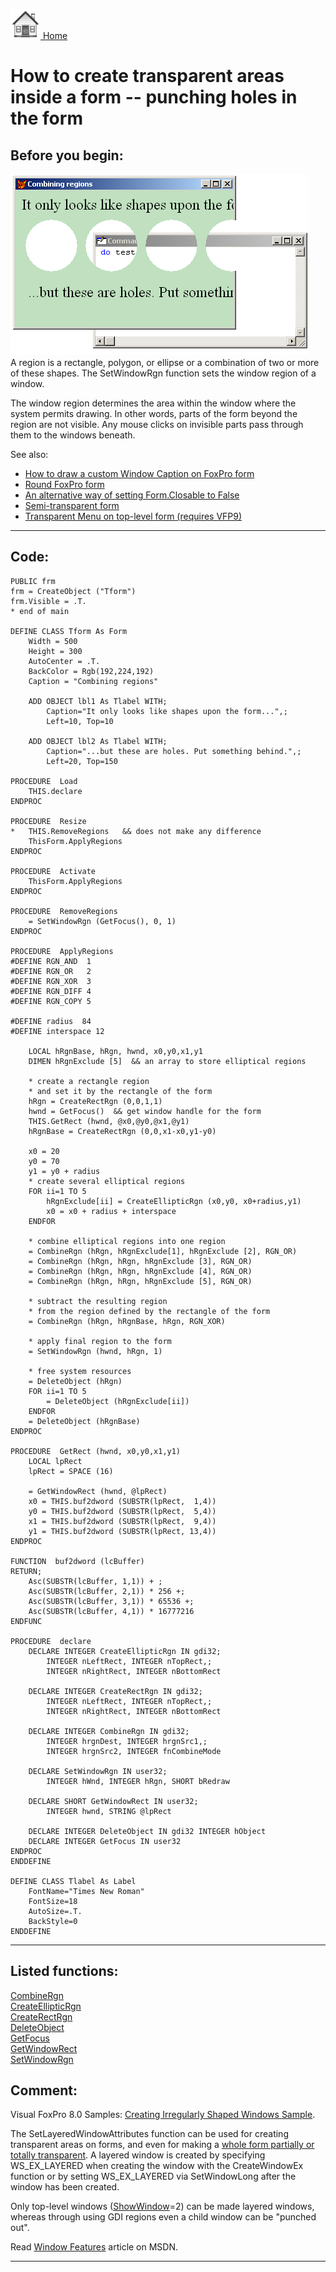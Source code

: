 [<img src="../images/home.png"> Home ](https://github.com/VFPX/Win32API)  

# How to create transparent areas inside a form -- punching holes in the form

## Before you begin:
![](../images/holes.png)  
A region is a rectangle, polygon, or ellipse or a combination of two or more of these shapes. The SetWindowRgn function sets the window region of a window.   

The window region determines the area within the window where the system permits drawing. In other words, parts of the form beyond the region are not visible. Any mouse clicks on invisible parts pass through them to the windows beneath.  

See also:

* [How to draw a custom Window Caption on FoxPro form](sample_499.md)  
* [Round FoxPro form](sample_143.md)  
* [An alternative way of setting Form.Closable to False](sample_127.md)  
* [Semi-transparent form](sample_453.md)  
* [Transparent Menu on top-level form (requires VFP9) ](sample_496.md)  

  
***  


## Code:
```foxpro  
PUBLIC frm
frm = CreateObject ("Tform")
frm.Visible = .T.
* end of main

DEFINE CLASS Tform As Form
	Width = 500
	Height = 300
	AutoCenter = .T.
	BackColor = Rgb(192,224,192)
	Caption = "Combining regions"
	
	ADD OBJECT lbl1 As Tlabel WITH;
		Caption="It only looks like shapes upon the form...",;
		Left=10, Top=10
	
	ADD OBJECT lbl2 As Tlabel WITH;
		Caption="...but these are holes. Put something behind.",;
		Left=20, Top=150

PROCEDURE  Load
	THIS.declare
ENDPROC

PROCEDURE  Resize
*	THIS.RemoveRegions   && does not make any difference
	ThisForm.ApplyRegions
ENDPROC

PROCEDURE  Activate
	ThisForm.ApplyRegions
ENDPROC

PROCEDURE  RemoveRegions
	= SetWindowRgn (GetFocus(), 0, 1)
ENDPROC

PROCEDURE  ApplyRegions
#DEFINE RGN_AND  1
#DEFINE RGN_OR   2
#DEFINE RGN_XOR  3
#DEFINE RGN_DIFF 4
#DEFINE RGN_COPY 5

#DEFINE radius  84
#DEFINE interspace 12

	LOCAL hRgnBase, hRgn, hwnd, x0,y0,x1,y1
	DIMEN hRgnExclude [5]  && an array to store elliptical regions

	* create a rectangle region
	* and set it by the rectangle of the form
	hRgn = CreateRectRgn (0,0,1,1)
	hwnd = GetFocus()  && get window handle for the form
	THIS.GetRect (hwnd, @x0,@y0,@x1,@y1)
	hRgnBase = CreateRectRgn (0,0,x1-x0,y1-y0)

	x0 = 20
	y0 = 70
	y1 = y0 + radius
	* create several elliptical regions
	FOR ii=1 TO 5
		hRgnExclude[ii] = CreateEllipticRgn (x0,y0, x0+radius,y1)
 		x0 = x0 + radius + interspace
	ENDFOR

	* combine elliptical regions into one region
	= CombineRgn (hRgn, hRgnExclude[1], hRgnExclude [2], RGN_OR)
	= CombineRgn (hRgn, hRgn, hRgnExclude [3], RGN_OR)
	= CombineRgn (hRgn, hRgn, hRgnExclude [4], RGN_OR)
	= CombineRgn (hRgn, hRgn, hRgnExclude [5], RGN_OR)

	* subtract the resulting region
	* from the region defined by the rectangle of the form
	= CombineRgn (hRgn, hRgnBase, hRgn, RGN_XOR)

	* apply final region to the form
	= SetWindowRgn (hwnd, hRgn, 1)
	
	* free system resources
	= DeleteObject (hRgn)
	FOR ii=1 TO 5
		= DeleteObject (hRgnExclude[ii])
	ENDFOR
	= DeleteObject (hRgnBase)
ENDPROC

PROCEDURE  GetRect (hwnd, x0,y0,x1,y1)
	LOCAL lpRect
	lpRect = SPACE (16)

	= GetWindowRect (hwnd, @lpRect)
	x0 = THIS.buf2dword (SUBSTR(lpRect,  1,4))
	y0 = THIS.buf2dword (SUBSTR(lpRect,  5,4))
	x1 = THIS.buf2dword (SUBSTR(lpRect,  9,4))
	y1 = THIS.buf2dword (SUBSTR(lpRect, 13,4))
ENDPROC

FUNCTION  buf2dword (lcBuffer)
RETURN;
	Asc(SUBSTR(lcBuffer, 1,1)) + ;
	Asc(SUBSTR(lcBuffer, 2,1)) * 256 +;
	Asc(SUBSTR(lcBuffer, 3,1)) * 65536 +;
	Asc(SUBSTR(lcBuffer, 4,1)) * 16777216
ENDFUNC

PROCEDURE  declare
	DECLARE INTEGER CreateEllipticRgn IN gdi32;
		INTEGER nLeftRect, INTEGER nTopRect,;
		INTEGER nRightRect, INTEGER nBottomRect

	DECLARE INTEGER CreateRectRgn IN gdi32;
		INTEGER nLeftRect, INTEGER nTopRect,;
		INTEGER nRightRect, INTEGER nBottomRect

	DECLARE INTEGER CombineRgn IN gdi32;
		INTEGER hrgnDest, INTEGER hrgnSrc1,;
		INTEGER hrgnSrc2, INTEGER fnCombineMode

	DECLARE SetWindowRgn IN user32;
		INTEGER hWnd, INTEGER hRgn, SHORT bRedraw

	DECLARE SHORT GetWindowRect IN user32;
		INTEGER hwnd, STRING @lpRect

	DECLARE INTEGER DeleteObject IN gdi32 INTEGER hObject
	DECLARE INTEGER GetFocus IN user32
ENDPROC
ENDDEFINE

DEFINE CLASS Tlabel As Label
	FontName="Times New Roman"
	FontSize=18
	AutoSize=.T.
	BackStyle=0
ENDDEFINE  
```  
***  


## Listed functions:
[CombineRgn](../libraries/gdi32/CombineRgn.md)  
[CreateEllipticRgn](../libraries/gdi32/CreateEllipticRgn.md)  
[CreateRectRgn](../libraries/gdi32/CreateRectRgn.md)  
[DeleteObject](../libraries/gdi32/DeleteObject.md)  
[GetFocus](../libraries/user32/GetFocus.md)  
[GetWindowRect](../libraries/user32/GetWindowRect.md)  
[SetWindowRgn](../libraries/user32/SetWindowRgn.md)  

## Comment:
Visual FoxPro 8.0 Samples: <a href="http://msdn.microsoft.com/library/default.asp?url=/library/en-us/dv_foxhelp/html/samirregular_shaped_windows.asp">Creating Irregularly Shaped Windows Sample</a>.  
  
The SetLayeredWindowAttributes function can be used for creating transparent areas on forms, and even for making a <a href="?example=453">whole form partially or totally transparent</a>. A layered window is created by specifying WS_EX_LAYERED when creating the window with the CreateWindowEx function or by setting WS_EX_LAYERED via SetWindowLong after the window has been created.  
  
Only top-level windows (<a href="http://msdn.microsoft.com/en-us/library/h0ea0kz8(v=vs.80).aspx">ShowWindow</a>=2) can be made layered windows, whereas through using GDI regions even a child window can be "punched out".  
  
Read <a href="http://msdn.microsoft.com/library/default.asp?url=/library/en-us/winui/winui/windowsuserinterface/windowing/windows/windowfeatures.asp">Window Features</a> article on MSDN.  
  
***  

